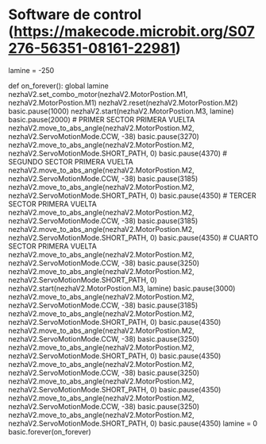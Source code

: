 Software de control (https://makecode.microbit.org/S07276-56351-08161-22981)
====

lamine = -250

def on_forever():
    global lamine
    nezhaV2.set_combo_motor(nezhaV2.MotorPostion.M1, nezhaV2.MotorPostion.M1)
    nezhaV2.reset(nezhaV2.MotorPostion.M2)
    basic.pause(1000)
    nezhaV2.start(nezhaV2.MotorPostion.M3, lamine)
    basic.pause(2000)
    # PRIMER SECTOR PRIMERA VUELTA
    nezhaV2.move_to_abs_angle(nezhaV2.MotorPostion.M2, nezhaV2.ServoMotionMode.CCW, -38)
    basic.pause(3270)
    nezhaV2.move_to_abs_angle(nezhaV2.MotorPostion.M2,
        nezhaV2.ServoMotionMode.SHORT_PATH,
        0)
    basic.pause(4370)
    # SEGUNDO SECTOR PRIMERA VUELTA
    nezhaV2.move_to_abs_angle(nezhaV2.MotorPostion.M2, nezhaV2.ServoMotionMode.CCW, -38)
    basic.pause(3185)
    nezhaV2.move_to_abs_angle(nezhaV2.MotorPostion.M2,
        nezhaV2.ServoMotionMode.SHORT_PATH,
        0)
    basic.pause(4350)
    # TERCER SECTOR PRIMERA VUELTA
    nezhaV2.move_to_abs_angle(nezhaV2.MotorPostion.M2, nezhaV2.ServoMotionMode.CCW, -38)
    basic.pause(3185)
    nezhaV2.move_to_abs_angle(nezhaV2.MotorPostion.M2,
        nezhaV2.ServoMotionMode.SHORT_PATH,
        0)
    basic.pause(4350)
    # CUARTO SECTOR PRIMERA VUELTA
    nezhaV2.move_to_abs_angle(nezhaV2.MotorPostion.M2, nezhaV2.ServoMotionMode.CCW, -38)
    basic.pause(3250)
    nezhaV2.move_to_abs_angle(nezhaV2.MotorPostion.M2,
        nezhaV2.ServoMotionMode.SHORT_PATH,
        0)
    nezhaV2.start(nezhaV2.MotorPostion.M3, lamine)
    basic.pause(3000)
    nezhaV2.move_to_abs_angle(nezhaV2.MotorPostion.M2, nezhaV2.ServoMotionMode.CCW, -38)
    basic.pause(3185)
    nezhaV2.move_to_abs_angle(nezhaV2.MotorPostion.M2,
        nezhaV2.ServoMotionMode.SHORT_PATH,
        0)
    basic.pause(4350)
    nezhaV2.move_to_abs_angle(nezhaV2.MotorPostion.M2, nezhaV2.ServoMotionMode.CCW, -38)
    basic.pause(3250)
    nezhaV2.move_to_abs_angle(nezhaV2.MotorPostion.M2,
        nezhaV2.ServoMotionMode.SHORT_PATH,
        0)
    basic.pause(4350)
    nezhaV2.move_to_abs_angle(nezhaV2.MotorPostion.M2, nezhaV2.ServoMotionMode.CCW, -38)
    basic.pause(3250)
    nezhaV2.move_to_abs_angle(nezhaV2.MotorPostion.M2,
        nezhaV2.ServoMotionMode.SHORT_PATH,
        0)
    basic.pause(4350)
    nezhaV2.move_to_abs_angle(nezhaV2.MotorPostion.M2, nezhaV2.ServoMotionMode.CCW, -38)
    basic.pause(3250)
    nezhaV2.move_to_abs_angle(nezhaV2.MotorPostion.M2,
        nezhaV2.ServoMotionMode.SHORT_PATH,
        0)
    basic.pause(4350)
    lamine = 0
basic.forever(on_forever)
